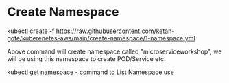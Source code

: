 # Create Namespace

kubectl create -f https://raw.githubusercontent.com/ketan-gote/kuberenetes-aws/main/create-namespace/1-namespace.yml

Above command will create namespace called "microserviceworkshop", we will be using this namespace to create POD/Service etc.

kubectl get namespace - command to List Namespace use 

